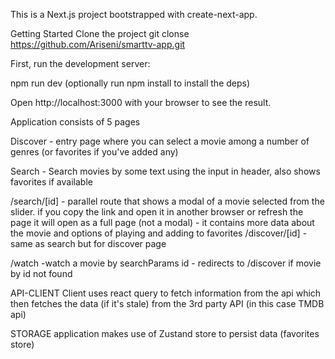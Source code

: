 This is a Next.js project bootstrapped with create-next-app.

Getting Started
Clone the project
git clonse https://github.com/Ariseni/smarttv-app.git

First, run the development server:

npm run dev (optionally run npm install to install the deps)

Open http://localhost:3000 with your browser to see the result.

Application consists of 5 pages

Discover 
    - entry page where you can select a movie among a number of genres (or favorites if you've added any)

Search 
    - Search movies by some text using the input in header, also shows favorites if available

/search/[id] 
    - parallel route that shows a modal of a movie selected from the slider. if you copy the link and open it in another browser or refresh the page it will open as a full page (not a modal) 
    - it contains more data about the movie and options of playing and adding to favorites
/discover/[id] 
    - same as search but for discover page

/watch
    -watch a movie by searchParams id 
    - redirects to /discover if movie by id not found

API-CLIENT
Client uses react query to fetch information from the api which then fetches the data (if it's stale) from the 3rd party API (in this case TMDB api)

STORAGE
application makes use of Zustand store to persist data (favorites store)